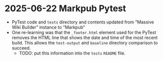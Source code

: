 # 2025-06-22 Markpub Pytest

- PyTest code and `tests` directory and contents updated from "Massive Wiki Builder" instance to "Markpub"  
- One re-learning was that the `_footer.html` element used for the PyTest removes the HTML line that shows the date and time of the most recent build. This allows the `test-output` and `baseline` directory comparison to succeed.
	- TODO: put this information into the `tests` `README` file.  
